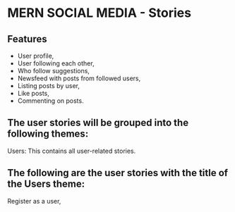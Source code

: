 # MERN SOCIAL MEDIA - Stories

## Features

* User profile,
* User following each other,
* Who follow suggestions,
* Newsfeed with posts from followed users,
* Listing posts by user,
* Like posts,
* Commenting on posts.

## The user stories will be grouped into the following themes:

Users: This contains all user-related stories.

## The following are the user stories with the title of the Users theme:

Register as a user,